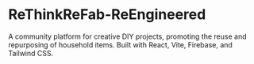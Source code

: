 # ReThinkReFab-ReEngineered
A community platform for creative DIY projects, promoting the reuse and repurposing of household items. Built with React, Vite, Firebase, and Tailwind CSS.
